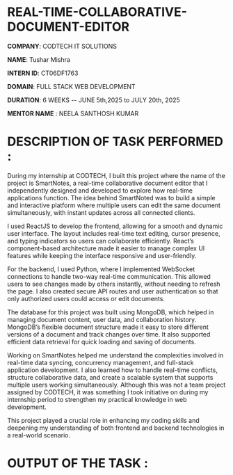 # REAL-TIME-COLLABORATIVE-DOCUMENT-EDITOR

**COMPANY**: CODTECH IT SOLUTIONS

**NAME**: Tushar Mishra

**INTERN ID**: CT06DF1763

**DOMAIN**: FULL STACK WEB DEVELOPMENT

**DURATION**: 6 WEEKS -- JUNE 5th,2025 to JULY 20th, 2025

**MENTOR NAME** : NEELA SANTHOSH KUMAR

# DESCRIPTION OF TASK PERFORMED :
During my internship at CODTECH, I built this project where the name of the project is SmartNotes, a real-time collaborative document editor that I independently designed and developed to explore how real-time applications function. The idea behind SmartNoted was to build a simple and interactive platform where multiple users can edit the same document simultaneously, with instant updates across all connected clients.

I used ReactJS to develop the frontend, allowing for a smooth and dynamic user interface. The layout includes real-time text editing, cursor presence, and typing indicators so users can collaborate efficiently. React’s component-based architecture made it easier to manage complex UI features while keeping the interface responsive and user-friendly.

For the backend, I used Python, where I implemented WebSocket connections to handle two-way real-time communication. This allowed users to see changes made by others instantly, without needing to refresh the page. I also created secure API routes and user authentication so that only authorized users could access or edit documents.

The database for this project was built using MongoDB, which helped in managing document content, user data, and collaboration history. MongoDB’s flexible document structure made it easy to store different versions of a document and track changes over time. It also supported efficient data retrieval for quick loading and saving of documents.

Working on SmartNotes helped me understand the complexities involved in real-time data syncing, concurrency management, and full-stack application development. I also learned how to handle real-time conflicts, structure collaborative data, and create a scalable system that supports multiple users working simultaneously. Although this was not a team project assigned by CODTECH, it was something I took initiative on during my internship period to strengthen my practical knowledge in web development.

This project played a crucial role in enhancing my coding skills and deepening my understanding of both frontend and backend technologies in a real-world scenario.

# OUTPUT OF THE TASK :



